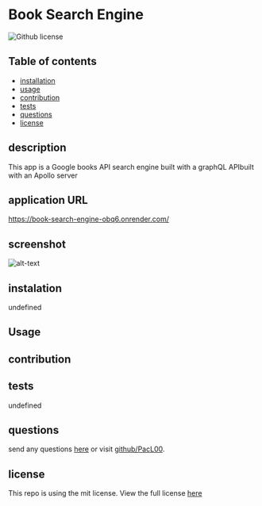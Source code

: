 # Book Search Engine
  ![Github license](https://img.shields.io/badge/license-mit-blue.svg)
  ## Table of contents
  * [installation](#installation)
  * [usage](#usage)
  * [contribution](#contribution)
  * [tests](#tests)
  * [questions](#questions)
  * [license](#license)
  ## description
  This app is a Google books API search engine built with a graphQL APIbuilt with an Apollo server 
  ## application URL
  https://book-search-engine-obq6.onrender.com/
  ## screenshot
  ![alt-text]()
  ## instalation
  undefined
  ## Usage
  
  ## contribution
  
  ## tests
  undefined
  ## questions
  send any questions [here](mailto:Lukerpace@gmail.com?subject=[Github]question) or visit [github/PacL00](https://github.com/PacL00).
  
  ## license
  This repo is using the mit license. View the full license [here](https://choosealicense.com/licenses/mit/)
  

